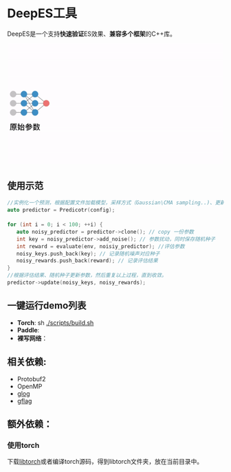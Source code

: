 # DeepES工具
DeepES是一个支持**快速验证**ES效果、**兼容多个框架**的C++库。
<p align="center">
<img src="DeepES.gif" alt="PARL" width="500"/>
</p>

## 使用示范
```c++
//实例化一个预测，根据配置文件加载模型，采样方式（Gaussian\CMA sampling..)、更新方式(SGD\Adam)等
auto predictor = Predicotr(config); 

for (int i = 0; i < 100; ++i) {
   auto noisy_predictor = predictor->clone(); // copy 一份参数
   int key = noisy_predictor->add_noise(); // 参数扰动，同时保存随机种子
   int reward = evaluate(env, noisiy_predictor); //评估参数
   noisy_keys.push_back(key); // 记录随机噪声对应种子
   noisy_rewards.push_back(reward); // 记录评估结果
}
//根据评估结果、随机种子更新参数，然后重复以上过程，直到收敛。
predictor->update(noisy_keys, noisy_rewards);
```

## 一键运行demo列表
- **Torch**: sh [./scripts/build.sh](./scripts/build.sh)
- **Paddle**: 
- **裸写网络**：

## 相关依赖:
- Protobuf2
- OpenMP
- [glog](https://github.com/gflags/gflags/blob/master/INSTALL.md)
- [gflag](https://github.com/google/glog)

## 额外依赖：

### 使用torch 
下载[libtorch](https://download.pytorch.org/libtorch/cpu/libtorch-cxx11-abi-shared-with-deps-1.4.0%2Bcpu.zip)或者编译torch源码，得到libtorch文件夹，放在当前目录中。
